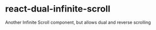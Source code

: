 # react-dual-infinite-scroll
Another Infinite Scroll component, but allows dual and reverse scrolling
